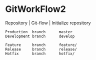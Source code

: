 # GitWorkFlow2

Repository | Git-flow | Initialize repository
```
Production	branch		master
Development	branch		develop

Feature 	branch		feature/
Release 	branch		release/
Hotfix 		branch		hotfix/
```